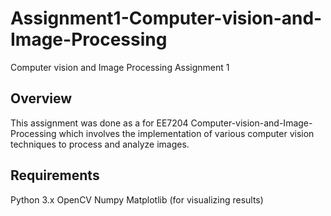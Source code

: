# Assignment1-Computer-vision-and-Image-Processing
Computer vision and Image Processing Assignment 1

## Overview

This assignment was done as a for EE7204 Computer-vision-and-Image-Processing which involves the implementation of various computer vision techniques to process and analyze images.

## Requirements

Python 3.x
OpenCV
Numpy
Matplotlib (for visualizing results)

